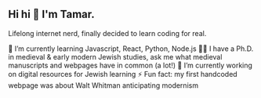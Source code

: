 ## Hi hi 👋 I'm Tamar.

Lifelong internet nerd, finally decided to learn coding for real. 

🌱 I’m currently learning Javascript, React, Python, Node.js
👩‍🎓 I have a Ph.D. in medieval & early modern Jewish studies, ask me what medieval manuscripts and webpages have in common (a lot!)
🔭 I’m currently working on digital resources for Jewish learning
⚡ Fun fact: my first handcoded webpage was about Walt Whitman anticipating modernism

<!--
**trmarvin/trmarvin** is a ✨ _special_ ✨ repository because its `README.md` (this file) appears on your GitHub profile.

Here are some ideas to get you started:

- 🔭 I’m currently working on ...
- 🌱 I’m currently learning ...
- 👯 I’m looking to collaborate on ...
- 🤔 I’m looking for help with ...
- 💬 Ask me about ...
- 📫 How to reach me: ...
- 😄 Pronouns: ...
- ⚡ Fun fact: ...
-->
